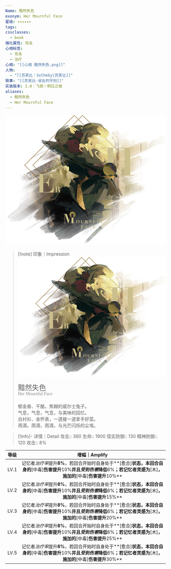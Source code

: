 ```yaml
---
Name: 黯然失色
exonym: Her Mournful Face
星级: ✦✦✦✦✦✦
tags: 
cssclasses:
  - book
强化属性: 攻击
心相标签:
  - 攻击
  - 治疗
心相: "[[心相 黯然失色.png]]"
人物:
  - "[[苏芙比｜Sotheby|苏芙比]]"
轶事: "[[苏芙比·淑女的守则]]"
实装版本: 2.0｜飞驰！明日之城
aliases:
  - 黯然失色
  - Her Mournful Face
---
```

![cover](assets/黯然失色｜Her%20Mournful%20Face.assets/心相%20黯然失色.png)

> [!note] 印象｜Impression
> ![心相 黯然失色|inlL|300](assets/黯然失色｜Her%20Mournful%20Face.assets/心相%20黯然失色.png)
> <p style="font-family: '家族宋', sans-serif; font-size: 22px; line-height: 0.75; text-indent: 0;">黯然失色<br><span style="font-family: serif; font-size: 14px; color: #888888;">Her Mournful Face</span></p>
> 
> 郁金香、干酪，焦糊的威尔士兔子。  
> 气息，气息，气息，与美味的回忆。  
> 白衬衫、金怀表，一道接一道拿手好菜。  
> 雨滴，雨滴，雨滴，与光芒闪烁的尘埃。

> [!info]- 详情｜Detail
> 攻击:: 360
> 生命:: 1900
> 现实防御:: 130
> 精神防御:: 120
> 攻击:: 8%

|  等级  |                                                      增幅｜Amplify                                                       |
| :--: | :-------------------------------------------------------------------------------------------------------------------: |
| LV.1 | 记忆者*治疗率*提升**8%**，若回合开始时自身处于**[愈合]**状态，本回合自身的**[中毒]**伤害提升**10%**并且*受到伤害*降低**6%**；若记忆者灵感为**[木]**，施加的**[中毒]**伤害提升**10%** |
| LV.2 | 记忆者*治疗率*提升**8%**，若回合开始时自身处于**[愈合]**状态，本回合自身的**[中毒]**伤害提升**10%**并且*受到伤害*降低**6%**；若记忆者灵感为**[木]**，施加的**[中毒]**伤害提升**15%** |
| LV.3 | 记忆者*治疗率*提升**8%**，若回合开始时自身处于**[愈合]**状态，本回合自身的**[中毒]**伤害提升**10%**并且*受到伤害*降低**6%**；若记忆者灵感为**[木]**，施加的**[中毒]**伤害提升**20%** |
| LV.4 | 记忆者*治疗率*提升**8%**，若回合开始时自身处于**[愈合]**状态，本回合自身的**[中毒]**伤害提升**10%**并且*受到伤害*降低**6%**；若记忆者灵感为**[木]**，施加的**[中毒]**伤害提升**25%** |
| LV.5 | 记忆者*治疗率*提升**8%**，若回合开始时自身处于**[愈合]**状态，本回合自身的**[中毒]**伤害提升**10%**并且*受到伤害*降低**6%**；若记忆者灵感为**[木]**，施加的**[中毒]**伤害提升**30%** |

